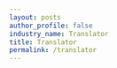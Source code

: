 ```yaml
---
layout: posts 
author_profile: false 
industry_name: Translator
title: Translator
permalink: /translator
---
```

